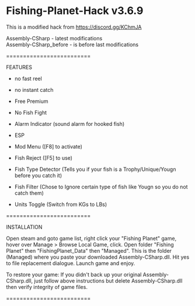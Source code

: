 # Fishing-Planet-Hack v3.6.9

This is a modified hack from https://discord.gg/KChmJA

Assembly-CSharp		   - latest modifications<br/>
Assembly-CSharp_before - is before last modifications

=========================

FEATURES

- no fast reel
- no instant catch

- Free Premium
- No Fish Fight
- Alarm Indicator (sound alarm for hooked fish)
- ESP
- Mod Menu ([F8] to activate)
- Fish Reject ([F5] to use)
- Fish Type Detector (Tells you if your fish is a Trophy/Unique/Yougn before you catch it)
- Fish Filter (Chose to Ignore certain type of fish like Yougn so you do not catch them)
- Units Toggle (Switch from KGs to LBs)

=========================

INSTALLATION

Open steam and goto game list, right click your "Fishing Planet" game, hover over Manage > Browse Local Game, click. Open folder "Fishing Planet" then "FishingPlanet_Data" then "Managed". This is the folder (Managed) where you paste your downloaded Assembly-CSharp.dll. Hit yes to file replacement dialogue. Launch game and enjoy.

To restore your game:
If you didn't back up your original Assembly-CSharp.dll, just follow above instructions but delete Assembly-CSharp.dll then verify integrity of game files.

=========================
